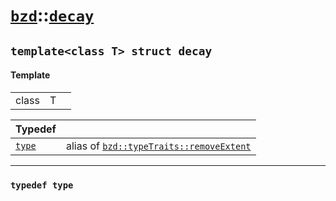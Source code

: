 # [`bzd`](../../index.md)::[`decay`](../index.md)

## `template<class T> struct decay`

#### Template
||||
|---:|:---|:---|
|class|T||

|Typedef||
|:---|:---|
|[`type`](./index.md)|alias of [`bzd::typeTraits::removeExtent`](../typetraits/removeextent/index.md)|
------
### `typedef type`

